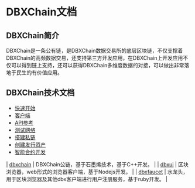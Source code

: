 # DBXChain文档

## DBXChain简介

DBXChain是一条公有链，是DBXChain数据交易所的底层区块链，不仅支撑着DBXChain的高频数据交易，还支持第三方开发应用，在DBXChain上开发应用不仅可以得到链上支持，还可以获得DBXChain多维度数据的对接，可以做出非常落地于民生的有价值应用。

## DBXChain技术文档
* [快速开始](quick-start.md)
* [客户端]()
* [API参考]()
* [测试网络]()
* [搭建私链]()
* [创建发行资产]()
* [智能合约开发]()


| [dbxchain](dbxchain/introduction.md) | DBXChain公链，基于石墨烯技术，基于C++开发。 |
| [dbxui](dbxui/introduction.md) | 区块浏览器，web形式的浏览器客户端，基于Nodejs开发。 |
| [dbxfaucet](dbxfaucet/introduction.md) | 水龙头，用于区块浏览器及其他dbx客户端进行用户注册服务，基于ruby开发。 |


